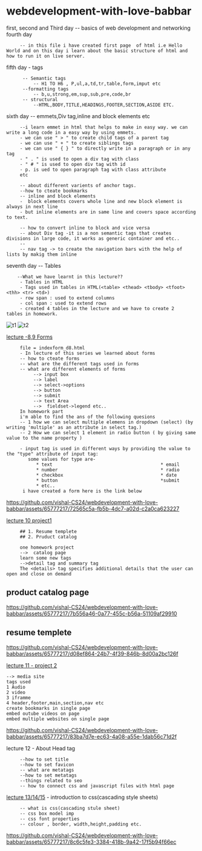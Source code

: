 # webdevelopment-with-love-babbar
first, second and Third day
-- basics of web development and networking
fourth day

         -- in this file i have created first page  of html i.e Hello World and on this day i learn about the basic structure of html and how to run it on live server.

fifth day - tags 

          -- Semantic tags
              -- H1 TO H6 , P,ul,a,td,tr,table,form,imput etc
          --formatting tags
              -- b,u,strong,em,sup,sub,pre,code,br
          -- structural 
              --HTML,BODY,TITLE,HEADINGS,FOOTER,SECTION,ASIDE ETC.
              
sixth day -- emmets,Div tag,inline and block elements etc

         --i learn emmet in html that helps to make in easy way. we can write a long code in a easy way by using emmets.
         - we can use " > " to create child tags of a parent tag
         - we can use " + " to create siblings tags
         - we can use " { } " to directly write in a paragraph or in any tag
         - " . " is used to open a div tag with class
         - " # " is used to open div tag with id
         - p. is ued to open paragraph tag with class attribute
         etc
         
         -- about different varients of anchor tags.
         --how to cteate bookmarks
         -- inline and block elements
         -  block elements covers whole line and new block element is always in next line
         - but inline elements are in same line and covers space according to text.
         
         -- how to convert inline to block and vice versa
         -- about Div tag -it is a non semantic tags that creates divisions in large code, it works as generic container and etc..
         --
         -- nav tag -> to create the navigation bars with the help of lists by makig them inline
seventh day  -- Tables
        
        --What we have learnt in this lecture??
         - Tables in HTML
         - Tags used in tables in HTML(<table> <thead> <tbody> <tfoot> <thh> <tr> <td>)
         - row span : used to extend columns
         - col span : used to extend rows
         - created 4 tables in the lecture and we have to create 2 tables in homework.
![t1](https://github.com/vishal-CS24/webdevelopment-with-love-babbar/assets/65777217/aec9dfe7-a3fb-47de-b2da-c0860252e17e)
![t2](https://github.com/vishal-CS24/webdevelopment-with-love-babbar/assets/65777217/c35bd091-1626-49a5-ac2e-09faa101e0ad)
  
 [lecture -8,9 Forms](indexform_d8.html)
         
         file = indexform_d8.html
         - In lecture of this series we learned about forms 
         -- how to cteate forms 
         -- what are the different tags used in forms
         -- what are different elements of forms
              --> input box
              --> label 
              --> select->options
              --> button
              --> submit
              --> text Area
              -->  fieldset->legend etc..
         In homework part
         i'm able to find the ans of the following quesions
         -- 1 how we can select multiple elemens in dropdown (select) (by writing 'multiple' as an attribute in select tag.)
         -- 2 How we can select 1 element in radio button ( by giving same value to the name property )
         
         - input tag is used in different ways by providing the value to the "type" attribute of input tag:
            some values for type are-
               * text                                        * email
               * number                                      * radio
               * checkbox                                    * date
               * button                                      *submit
               * etc..
          i have created a form here is the link below


https://github.com/vishal-CS24/webdevelopment-with-love-babbar/assets/65777217/72565c5a-fb5b-4dc7-a02d-c2a0ca623227              

         
[lecture 10 project1 ](d-10-project1_reusme.html)

         ## 1. Resume templete
         ## 2. Pruduct catalog
         
         one homework project
         -->  catalog page
         learn some new tags 
         -->detail tag and summary tag
         The <details> tag specifies additional details that the user can open and close on demand
         
## product catalog page

https://github.com/vishal-CS24/webdevelopment-with-love-babbar/assets/65777217/7b556a46-0a77-455c-b56a-51109af29910

## resume templete


https://github.com/vishal-CS24/webdevelopment-with-love-babbar/assets/65777217/d08ef864-24b7-4f39-846b-8d00a2bc126f




 [lecture 11 - project 2 ](d-11media.html)
   
    --> media site
    tags used 
    1 Audio
    2 video
    3 iframme
    4 header,footer,main,section,nav etc
    create bookmarks in single page 
    embed outube videos on page
    embed multiple websites on single page
    
 
 

https://github.com/vishal-CS24/webdevelopment-with-love-babbar/assets/65777217/83ba7d7e-ec63-4a08-a55e-1dab56c71d2f


 
lecture 12 - About Head tag

         --how to set title
         --how to set favicon
         -- what are metatags
         --how to set metatags
         --things related to seo
         -- how to connect css and javascript files with html page 
[lecture 13/14/15](css-boxmodel-properties.html) - introduction to css(cascading style sheets)

         -- what is css(cascading stule sheet)
         -- css box model imp
         -- css font properties 
         -- colour , border, width,height,padding etc.
https://github.com/vishal-CS24/webdevelopment-with-love-babbar/assets/65777217/8c6c5fe3-3384-418b-9a42-17f5b94f66ec


